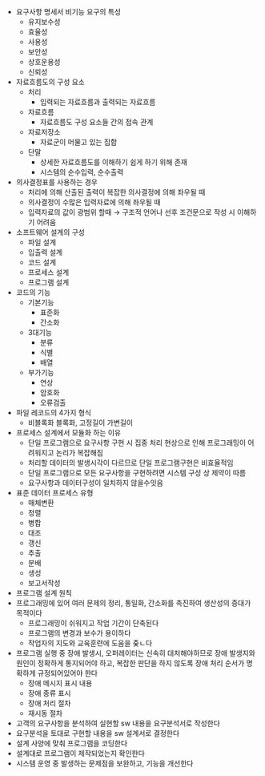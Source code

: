 
- 요구사항 명세서 비기능 요구의 특성
	- 유지보수성
	- 효율성
	- 사용성
	- 보안성
	- 상호운용성
	- 신뢰성
- 자료흐름도의 구성 요소
	- 처리
		- 입력되는 자료흐름과 출력되는 자료흐름
	- 자료흐름
		- 자료흐름도 구성 요소들 간의 접속 관계
	- 자료저장소
		- 자료군이 머물고 있는 집합
	- 단말
		- 상세한 자료흐름도를 이해하기 쉽게 하기 위해 존재
		- 시스템의 순수입력, 순수출력
- 의사결정표를 사용하는 경우
	- 처리에 의해 산출된 출력이 복잡한 의사결정에 의해 좌우될 때
	- 의사결정이 수많은 입력자료에 의해 좌우될 때
	- 입력자료의 값이 광범위 할때 → 구조적 언어나 선후 조건문으로 작성 시 이해하기 어려움
- 소프트웨어 설계의 구성
	- 파일 설계
	- 입출력 설계
	- 코드 설계
	- 프로세스 설계
	- 프로그램 설계
- 코드의 기능
	- 기본기능
		- 표준화
		- 간소화
	- 3대기능
		- 분류
		- 식별
		- 배열
	- 부가기능
		- 연상
		- 암호화
		- 오류검출
- 파일 레코드의 4가지 형식
	- 비블록화 블록화, 고정길이 가변길이
- 프로세스 설계에서 모듈화 하는 이유
	- 단일 프로그램으로 요구사항 구현 시 집중 처리 현상으로 인해 프로그래밍이 어려워지고 논리가 복잡해짐
	- 처리할 데이터의 발생시각이 다르므로 단일 프로그램구현은 비효율적임
	- 단일 프로그램으로 모든 요구사항을 구현하려면 시스템 구성 상 제약이 따름
	- 요구사항과 데이터구성이 일치하지 않을수잇음
- 표준 데이터 프로세스 유형
	- 매체변환
	- 정렬
	- 병합
	- 대조
	- 갱신
	- 추출
	- 분배
	- 생성
	- 보고서작성
- 프로그램 설계 원칙
- 프로그래밍에 있어 여러 문제의 정리, 통일화, 간소화를 촉진하여 생산성의 증대가 목적이다
	- 프로그래밍이 쉬워지고 작업 기간이 단축된다
	- 프로그램의 변경과 보수가 용이하다
	- 작업자의 지도와 교육훈련에 도움을 줒ㄴ다
- 프로그램 실행 중 장애 발생시, 오퍼레이터는 신속히 대처해야하므로 장애 발생지와 원인이 정확하게 통지되어야 하고, 복잡한 판단을 하지 않도록 장애 처리 순서가 명확하게 규정되어있어야 한다
	- 장애 메시지 표시 내용
	- 장애 종류 표시
	- 장애 처리 절차
	- 재시동 절차
- 고객의 요구사항을 분석하여 실현할 sw 내용을 요구분석서로 작성한다
- 요구분석을 토대로 구현할 내용을 sw 설계서로 결정한다
- 설계 사양에 맞춰 프로그램을 코딩한다
- 설계대로 프로그램이 제작되었는지 확인한다
- 시스템 운영 중 발생하는 문제점을 보완하고, 기능을 개선한다